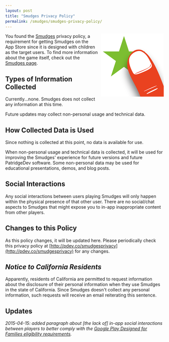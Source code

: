 ```yaml
---
layout: post
title: "Smudges Privacy Policy"
permalink: /smudges/smudges-privacy-policy/
---
```


<div style="float: right; padding-left: 10px;"><img style="width: 200px;" src="/cdn/smudges/icon-200.png" alt="Smudges app icon, available on the App Store." /></div>

You found the [Smudges](http://pdev.co/smudges_ios) privacy policy, a requirement for getting Smudges on the App Store since it is designed with children as the target users. To find more information about the game itself, check out the [Smudges page](/smudges/).

## Types of Information Collected

Currently...none. Smudges does not collect any information at this time.

Future updates may collect non-personal usage and technical data.

## How Collected Data is Used

Since nothing is collected at this point, no data is available for use.

When non-personal usage and technical data is collected, it will be used for improving the Smudges' experience for future versions and future PatridgeDev software. Some non-personal data may be used for educational presentations, demos, and blog posts.

## Social Interactions

Any social interactions between users playing Smudges will only happen within the physical presence of that other user. There are no social/chat aspects to Smudges that might expose you to in-app inappropriate content from other players.

## Changes to this Policy

As this policy changes, it will be updated here. Please periodically check this privacy policy at [http://pdev.co/smudgesprivacy](http://pdev.co/smudgesprivacy) for any changes.

## _Notice to California Residents_

Apparently, residents of California are permitted to request information about the disclosure of their personal information when they use Smudges in the state of California. Since Smudges doesn't collect any personal information, such requests will receive an email reiterating this sentence.

## Updates

_2015-04-15: added paragraph about [the lack of] in-app social interactions between players to better comply with the [Google Play Designed for Families eligibility requirements](https://support.google.com/googleplay/android-developer/answer/6184502)._
